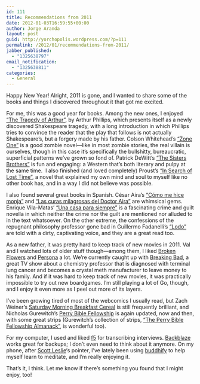 ```yaml
---
id: 111
title: Recommendations from 2011
date: 2012-01-03T16:59:55+00:00
author: Jorge Aranda
layout: post
guid: http://yorchopolis.wordpress.com/?p=111
permalink: /2012/01/recommendations-from-2011/
jabber_published:
  - "1325638797"
email_notification:
  - "1325638811"
categories:
  - General
---
```

Happy New Year! Alright, 2011 is gone, and I wanted to share some of the books and things I discovered throughout it that got me excited.

For me, this was a good year for books. Among the new ones, I enjoyed [&#8220;The Tragedy of Arthur&#8221;](http://www.librarything.com/work/10909362), by Arthur Phillips, which presents itself as a newly discovered Shakespeare tragedy, with a long introduction in which Phillips tries to convince the reader that the play that follows is not actually Shakespeare&#8217;s, but a forgery made by his father. Colson Whitehead&#8217;s [&#8220;Zone One&#8221;](http://www.librarything.com/work/11364281) is a good zombie novel&#8212;like in most zombie stories, the real villain is ourselves, though in this case it&#8217;s specifically the bullshitty, bureaucratic, superficial patterns we&#8217;ve grown so fond of. Patrick DeWitt&#8217;s [&#8220;The Sisters Brothers&#8221;](http://www.librarything.com/work/10895978) is fun and engaging: a Western that&#8217;s both literary and pulpy at the same time.  I also finished (and loved completely) Proust&#8217;s [&#8220;In Search of Lost Time&#8221;](http://en.wikipedia.org/wiki/In_Search_of_Lost_Time), a novel that explained my own mind and soul to myself like no other book has, and in a way I did not believe was possible.

I also found several great books in Spanish. César Aira&#8217;s [&#8220;Cómo me hice monja&#8221;](http://www.librarything.com/work/2428014) and [&#8220;Las curas milagrosas del Doctor Aira&#8221;](http://www.librarything.com/work/4343975) are whimsical gems. Enrique Vila-Matas&#8217; [&#8220;Una casa para siempre&#8221;](http://www.librarything.com/work/2228227) is a fascinating crime and guilt novella in which neither the crime nor the guilt are mentioned nor alluded to in the text whatsoever. On the other extreme, the confessions of the repugnant philosophy professor gone bad in Guillermo Fadanelli&#8217;s [&#8220;Lodo&#8221;](http://www.librarything.com/work/106094) are told with a dirty, captivating voice, and they are a great read too.

As a new father, it was pretty hard to keep track of new movies in 2011. Val and I watched lots of older stuff though&#8212;among them, I liked [Broken Flowers](http://www.imdb.com/title/tt0412019/) and [Persona](http://www.imdb.com/title/tt0060827/) a lot. We&#8217;re currently caught up with [Breaking Bad](http://www.imdb.com/title/tt0903747/), a great TV show about a chemistry professor that is diagnosed with terminal lung cancer and becomes a crystal meth manufacturer to leave money to his family. And if it was hard to keep track of new movies, it was practically impossible to try out new boardgames. I&#8217;m still playing a lot of Go, though, and I enjoy it even more as I peel out more of its layers.

I&#8217;ve been growing tired of most of the webcomics I usually read, but Zach Weiner&#8217;s [Saturday Morning Breakfast Cereal](http://www.smbc-comics.com/) is still frequently brilliant, and Nicholas Gurewitch&#8217;s [Perry Bible Fellowship](http://pbfcomics.com/) is again updated, now and then, with some great strips (Gurewitch&#8217;s collection of strips, [&#8220;The Perry Bible Fellowship Almanack&#8221;](http://www.librarything.com/work/8072414), is wonderful too).

For my computer, I used and liked [f5](http://www.audiotranskription.de/english/f5) for transcribing interviews. [Backblaze](http://www.backblaze.com/) works great for backups; I don&#8217;t even need to think about it anymore. On my phone, after [Scott Leslie](http://www.edtechpost.ca/wordpress/)&#8216;s pointer, I&#8217;ve lately been using [buddhify](http://buddhify.com/) to help myself learn to meditate, and I&#8217;m really enjoying it.

That&#8217;s it, I think. Let me know if there&#8217;s something you found that I might enjoy, too!
